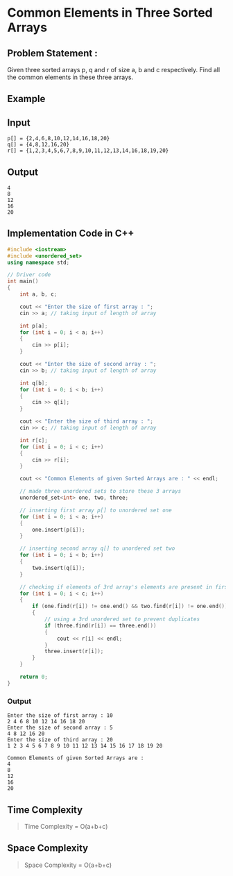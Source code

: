 # Common Elements in Three Sorted Arrays

## Problem Statement :

Given three sorted arrays p, q and r of size a, b and c respectively. Find all the common elements in these three arrays.

## Example

## Input

```
p[] = {2,4,6,8,10,12,14,16,18,20}
q[] = {4,8,12,16,20}
r[] = {1,2,3,4,5,6,7,8,9,10,11,12,13,14,16,18,19,20}
```

## Output

```
4
8
12
16
20
```

## Implementation Code in C++

```C++
#include <iostream>
#include <unordered_set>
using namespace std;

// Driver code
int main()
{
    int a, b, c;

    cout << "Enter the size of first array : ";
    cin >> a; // taking input of length of array

    int p[a];
    for (int i = 0; i < a; i++)
    {
        cin >> p[i];
    }

    cout << "Enter the size of second array : ";
    cin >> b; // taking input of length of array

    int q[b];
    for (int i = 0; i < b; i++)
    {
        cin >> q[i];
    }

    cout << "Enter the size of third array : ";
    cin >> c; // taking input of length of array

    int r[c];
    for (int i = 0; i < c; i++)
    {
        cin >> r[i];
    }

    cout << "Common Elements of given Sorted Arrays are : " << endl;

    // made three unordered sets to store these 3 arrays
    unordered_set<int> one, two, three;

    // inserting first array p[] to unordered set one
    for (int i = 0; i < a; i++)
    {
        one.insert(p[i]);
    }

    // inserting second array q[] to unordered set two
    for (int i = 0; i < b; i++)
    {
        two.insert(q[i]);
    }

    // checking if elements of 3rd array's elements are present in first 2 unordered sets
    for (int i = 0; i < c; i++)
    {
        if (one.find(r[i]) != one.end() && two.find(r[i]) != one.end())
        {
            // using a 3rd unordered set to prevent duplicates
            if (three.find(r[i]) == three.end())
            {
                cout << r[i] << endl;
            }
            three.insert(r[i]);
        }
    }

    return 0;
}
```

### Output

```
Enter the size of first array : 10
2 4 6 8 10 12 14 16 18 20
Enter the size of second array : 5
4 8 12 16 20
Enter the size of third array : 20
1 2 3 4 5 6 7 8 9 10 11 12 13 14 15 16 17 18 19 20

Common Elements of given Sorted Arrays are :
4
8
12
16
20
```

## Time Complexity

> Time Complexity = O(a+b+c)

## Space Complexity

> Space Complexity = O(a+b+c)
